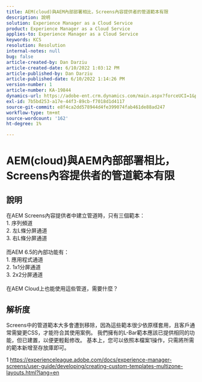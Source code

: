```yaml
---
title: AEM(cloud)與AEM內部部署相比，Screens內容提供者的管道範本有限
description: 說明
solution: Experience Manager as a Cloud Service
product: Experience Manager as a Cloud Service
applies-to: Experience Manager as a Cloud Service
keywords: KCS
resolution: Resolution
internal-notes: null
bug: false
article-created-by: Dan Darziu
article-created-date: 6/10/2022 1:03:12 PM
article-published-by: Dan Darziu
article-published-date: 6/10/2022 1:14:26 PM
version-number: 1
article-number: KA-19844
dynamics-url: https://adobe-ent.crm.dynamics.com/main.aspx?forceUCI=1&pagetype=entityrecord&etn=knowledgearticle&id=229163a7-bde8-ec11-bb3c-000d3a3b1f18
exl-id: 7b5bd253-a17e-44f3-89cb-f7018d1d4117
source-git-commit: e8f4ca2dd578944d4fe399074fab461de88ad247
workflow-type: tm+mt
source-wordcount: '162'
ht-degree: 1%

---
```


# AEM(cloud)與AEM內部部署相比，Screens內容提供者的管道範本有限

## 說明

在AEM Screens內容提供者中建立管道時，只有三個範本：<br>1. 序列頻道<br>2. 左L條分屏通道<br>3. 右L條分屏通道<br><br>而AEM 6.5的內部功能有：<br>1. 應用程式通道<br>2. 1x1分屏通道<br>3. 2x2分屏通道<br><br>在AEM Cloud上也能使用這些管道，需要什麼？

## 解析度


Screens中的管道範本大多會遭到移除，因為這些範本很少依原樣套用，且客戶通常需變更CSS，才能符合其使用案例。
我們擁有的L-Bar範本應該已提供相同的功能，但已建置，以便更輕鬆修改。
基本上，您可以依照本檔案1操作，只需將所需的範本新增至存放庫即可。

1 https://experienceleague.adobe.com/docs/experience-manager-screens/user-guide/developing/creating-custom-templates-multizone-layouts.html?lang=en
